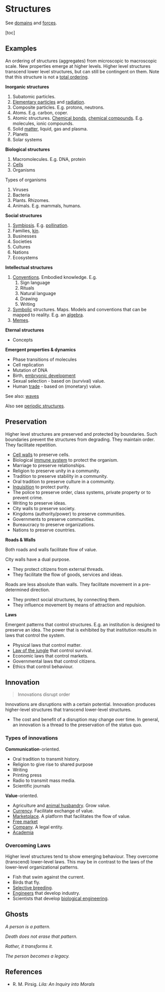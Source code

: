 # Structures

See [domains](domains.md) and [forces](forces.md).

[toc]

## Examples

An ordering of structures (aggregates) from microscopic to macroscopic scale. New properties emerge at higher levels. Higher level structures transcend lower level structures, but can still be contingent on them. Note that this structure is not a [total ordering](https://en.wikipedia.org/wiki/Total_order).



**Inorganic structures**

1. Subatomic particles.
2. [Elementary particles](https://en.wikipedia.org/wiki/Elementary_particle) and [radiation](https://en.wikipedia.org/wiki/Electromagnetic_radiation).
3. Composite particles. E.g. protons, neutrons.
4. Atoms. E.g. carbon, coper.
5. Atomic structures. [Chemical bonds](https://en.wikipedia.org/wiki/Chemical_bond), [chemical compounds](https://en.wikipedia.org/wiki/Chemical_compound). E.g. molecules, ionic compounds.
6. Solid [matter](https://en.wikipedia.org/wiki/State_of_matter), liquid, gas and plasma.
7. Planets
8. Solar systems



**Biological structures**

1. Macromolecules. E.g. DNA, protein
2. [Cells](https://en.wikipedia.org/wiki/Cell_(biology))
3. Organisms

Types of organisms

1. Viruses
2. Bacteria
3. Plants. Rhizomes.
4. Animals. E.g. mammals, humans.



**Social structures**

1. [Symbiosis](https://en.wikipedia.org/wiki/Symbiosis). E.g. [pollination](https://en.wikipedia.org/wiki/Pollination).
2. Families, [kin](https://en.wikipedia.org/wiki/Kinship).
4. Businesses
5. Societies
6. Cultures
7. Nations
8. Ecosystems



**Intellectual structures**

1. [Conventions](https://en.wikipedia.org/wiki/Convention_(norm)). Embodied knowledge. E.g.
    1. Sign language
    2. Rituals
    3. Natural language
    4. Drawing
    5. Writing
2. [Symbolic](https://en.wikipedia.org/wiki/Symbol) structures. Maps. Models and conventions that can be mapped to reality. E.g. an [algebra](https://en.wikipedia.org/wiki/Algebra).
3. [Memes](https://en.wikipedia.org/wiki/Meme).



**Eternal structures**

- Concepts



**Emergent properties & dynamics**

- Phase transitions of molecules
- Cell replication
- Mutation of DNA
- Birth, [embryonic development](https://en.wikipedia.org/wiki/Animal_embryonic_development)
- Sexual selection - based on (survival) value.
- Human [trade](https://en.wikipedia.org/wiki/Trade) - based on (monetary) value.



See also: [waves](../math/waves.md#Real%20world%20systems)

Also see [periodic structures](periodic-structures.md).



## Preservation

Higher level structures are preserved and protected by boundaries. Such boundaries prevent the structures from degrading. They maintain order. They facilitate repetition.

- [Cell walls](https://en.wikipedia.org/wiki/Cell_wall) to preserve cells.
- Biological [immune system](https://en.wikipedia.org/wiki/Immune_system) to protect the organism.
- Marriage to preserve relationships.
- Religion to preserve unity in a community.
- Tradition to preserve stability in a community.
- Oral tradition to preserve culture in a community.
- [Inquisition](https://en.wikipedia.org/wiki/Inquisition) to protect purity.
- The police to preserve order, class systems, private property or to prevent crime.
- Writing to preserve ideas.
- City walls to preserve society.
- Kingdoms (authority/power) to preserve communities.
- Governments to preserve communities.
- Bureaucracy to preserve organizations.
- Nations to preserve countries.



**Roads & Walls**

Both roads and walls facilitate flow of value.



City walls have a dual purpose.

- They protect citizens from external threads.
- They facilitate the flow of goods, services and ideas.



Roads are less absolute than walls. They facilitate movement in a pre-determined direction.

- They protect social structures, by connecting them.
- They influence movement by means of attraction and repulsion.



**Laws**

Emergent patterns that control structures. E.g. an institution is designed to preserve an idea. The power that is exhibited by that institution results in laws that control the system.

- Physical laws that control matter.
- [Law of the jungle](https://en.wikipedia.org/wiki/Law_of_the_jungle) that control survival.
- Economic laws that control markets.
- Governmental laws that control citizens.
- Ethics that control behaviour.



## Innovation

> Innovations disrupt order

Innovations are disruptions with a certain potential. Innovation produces higher-level structures that transcend lower-level structures.

- The cost and benefit of a disruption may change over time. In general, an innovation is a thread to the preservation of the status quo.



### Types of innovations

**Communication**-oriented.

- Oral tradition to transmit history.
- Religion to give rise to shared purpose
- Writing
- Printing press
- Radio to transmit mass media.
- Scientific journals

**Value**-oriented.

- Agriculture and [animal husbandry](https://en.wikipedia.org/wiki/Animal_husbandry). Grow value.
- [Currency](https://en.wikipedia.org/wiki/Currency). Facilitate exchange of value.
- [Marketplace](https://en.wikipedia.org/wiki/Marketplace). A platform that facilitates the flow of value.
- [Free market](https://en.wikipedia.org/wiki/Free_market)
- [Company](https://en.wikipedia.org/wiki/Company). A legal entity.
- [Academia](https://en.wikipedia.org/wiki/Academy)



### Overcoming Laws

Higher level structures tend to show emerging behaviour. They overcome (transcend) lower-level laws. This may be in contrast to the laws of the lower-level organizational patterns.

- Fish that swim against the current.
- Birds that fly.
- [Selective breeding](https://en.wikipedia.org/wiki/Selective_breeding).
- [Engineers](https://en.wikipedia.org/wiki/Engineering) that develop industry.
- Scientists that develop [biological engineering](https://en.wikipedia.org/wiki/Biological_engineering).



## Ghosts

*A person is a pattern.*

*Death does not erase that pattern.*

*Rather, it transforms it.*

*The person becomes a legacy.*



## References

- R. M. Pirsig. *Lila: An Inquiry into Morals*